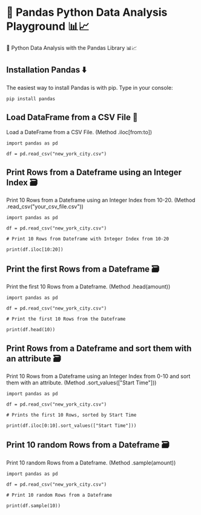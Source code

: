 # 🐍 Pandas Python Data Analysis Playground 📊📈
🐍 Python Data Analysis with the Pandas Library 📊📈

## Installation Pandas ⬇️ 
The easiest way to install Pandas is with pip. Type in your console:
```
pip install pandas
```

## Load DataFrame from a CSV File 📂
Load a DateFrame from a CSV File. (Method .iloc[from:to])
```
import pandas as pd

df = pd.read_csv("new_york_city.csv")
```

## Print Rows from a Dateframe using an Integer Index 🗃
Print 10 Rows from a Dateframe using an Integer Index from 10-20. (Method .read_csv("your_csv_file.csv"))
```
import pandas as pd

df = pd.read_csv("new_york_city.csv")

# Print 10 Rows from Dateframe with Integer Index from 10-20

print(df.iloc[10:20])
```

## Print the first Rows from a Dateframe 🗃
Print the first 10 Rows from a Dateframe. (Method .head(amount))
```
import pandas as pd

df = pd.read_csv("new_york_city.csv")

# Print the first 10 Rows from the Dateframe

print(df.head(10))
```


## Print Rows from a Dateframe and sort them with an attribute 🗃
Print 10 Rows from a Dateframe using an Integer Index from 0-10 and sort them with an attribute. (Method .sort_values(["Start Time"]))
```
import pandas as pd

df = pd.read_csv("new_york_city.csv")

# Prints the first 10 Rows, sorted by Start Time

print(df.iloc[0:10].sort_values(["Start Time"]))
```

## Print 10 random Rows from a Dateframe 🗃
Print 10 random Rows from a Dateframe. (Method .sample(amount))
```
import pandas as pd

df = pd.read_csv("new_york_city.csv")

# Print 10 random Rows from a Dateframe

print(df.sample(10))
```
